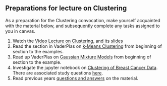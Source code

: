 ## Preparations for lecture on Clustering

As a preparation for the Clustering convocation, make yourself acquainted with the material below, and subsequently complete any tasks assigned to you in canvas.

1. Watch the [Video Lecture on Clustering](https://youtu.be/BhWFWgm2HDg), and its [slides](slides/Clustering.pdf)
2. Read the section in VaderPlas on [k-Means Clustering](https://jakevdp.github.io/PythonDataScienceHandbook/05.11-k-means.html) from beginning of section to the examples.
3. Read up VaderPlas on [Gaussian Mixture Models](https://jakevdp.github.io/PythonDataScienceHandbook/05.12-gaussian-mixtures.html) from beginning of section to the example.
4. Investigate the jupyter notebook on [Clustering of Breast Cancer Data](../nb/clustering/readme.md). There are associated study questions [here](../nb/clustering/questions.md).  
4. Read previous years [questions and answers](../qa/clustering) on the material. 

